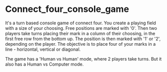 # Connect_four_console_game

It's a turn based console game of connect four.
You create a playing field with a size of your choosing. Free positions are marked with '0'.
Then two players take turns placing their mark in a column of their choosing, in the first free row from the bottom up.
The position is then marked with '1' or '2', depending on the player.
The objective is to place four of your marks in a line - horizontal, vertical or diagonal.

The game has a 'Human vs Human' mode, where 2 players take turns. But it also has a Human vs Computer mode.

